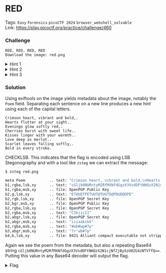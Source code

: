 # RED
Tags: `Easy` `Forensics` `picoCTF 2024` `browser_webshell_solvable`</br>
Link: https://play.picoctf.org/practice/challenge/460

### Challenge
```
RED, RED, RED, RED
Download the image: red.png
```

<details>
  <summary>Hint 1</summary> 
  
  ```The picture seems pure, but is it though?``` 
</details>

<details>
  <summary>Hint 2</summary>
  
  ```Red?Ged?Bed?Aed?``` 
</details>

<details>
  <summary>Hint 3</summary>
  
  ```Check whatever Facebook is called now.```
</details>

### Solution
Using exiftools on the image yields metadata about the image, notably the `Poem` field. Separating each sentence on a new line produces a new hint using each of the capital letters. 

```
Crimson heart, vibrant and bold,.
Hearts flutter at your sight..
Evenings glow softly red,.
Cherries burst with sweet life..
Kisses linger with your warmth..
Love deep as merlot..
Scarlet leaves falling softly,.
Bold in every stroke.
```

CHECKLSB. This indicates that the flag is encoded using LSB Stegonography and with a tool like `zsteg` we can extract the message:

```sh
$ zsteg red.png 

meta Poem           .. text: "Crimson heart, vibrant and bold,\nHearts flutter at your sight.\nEvenings glow softly red,\nCherries burst with sweet life.\nKisses linger with your warmth.\nLove deep as merlot.\nScarlet leaves falling softly,\nBold in every stroke."
b1,rgba,lsb,xy      .. text: "cGljb0NURntyM2RfMXNfdGgzX3VsdDFtNHQzX2N1cjNfZjByXzU0ZG4zNTVffQ==cGljb0NURntyM2RfMXNfdGgzX3VsdDFtNHQzX2N1cjNfZjByXzU0ZG4zNTVffQ==cGljb0NURntyM2RfMXNfdGgzX3VsdDFtNHQzX2N1cjNfZjByXzU0ZG4zNTVffQ==cGljb0NURntyM2RfMXNfdGgzX3VsdDFtNHQzX2N1cjNfZjByXzU0ZG4zNTVffQ=="
b1,rgba,msb,xy      .. file: OpenPGP Public Key
b2,g,lsb,xy         .. text: "ET@UETPETUUT@TUUTD@PDUDDDPE"
b2,rgb,lsb,xy       .. file: OpenPGP Secret Key
b2,bgr,msb,xy       .. file: OpenPGP Public Key
b2,rgba,lsb,xy      .. file: OpenPGP Secret Key
b2,rgba,msb,xy      .. text: "CIkiiiII"
b2,abgr,lsb,xy      .. file: OpenPGP Secret Key
b2,abgr,msb,xy      .. text: "iiiaakikk"
b3,rgba,msb,xy      .. text: "#wb#wp#7p"
b3,abgr,msb,xy      .. text: "7r'wb#7p"
b4,b,lsb,xy         .. file: 0421 Alliant compact executable not stripped
```

Again we see the poem from the metadata, but also a repeating Base64 string `cGljb0NURntyM2RfMXNfdGgzX3VsdDFtNHQzX2N1cjNfZjByXzU0ZG4zNTVffQ==`. Putting this value in any Base64 decoder will output the flag.

<details>
  <summary>Flag</summary>
  
  `picoCTF{r3d_1s_th3_ult1m4t3_cur3_f0r_54dn355_}`
</details>
